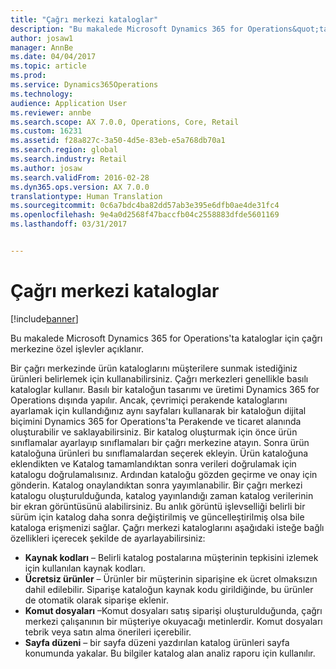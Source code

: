 ```yaml
---
title: "Çağrı merkezi kataloglar"
description: "Bu makalede Microsoft Dynamics 365 for Operations&quot;ta kataloglar için çağrı merkezine özel işlevler açıklanır."
author: josaw1
manager: AnnBe
ms.date: 04/04/2017
ms.topic: article
ms.prod: 
ms.service: Dynamics365Operations
ms.technology: 
audience: Application User
ms.reviewer: annbe
ms.search.scope: AX 7.0.0, Operations, Core, Retail
ms.custom: 16231
ms.assetid: f28a827c-3a50-4d5e-83eb-e5a768db70a1
ms.search.region: global
ms.search.industry: Retail
ms.author: josaw
ms.search.validFrom: 2016-02-28
ms.dyn365.ops.version: AX 7.0.0
translationtype: Human Translation
ms.sourcegitcommit: 0c6a7bdc4ba82dd57ab3e395e6dfb0ae4de31fc4
ms.openlocfilehash: 9e4a0d2568f47baccfb04c2558883dfde5601169
ms.lasthandoff: 03/31/2017


---
```


# <a name="call-center-catalogs"></a>Çağrı merkezi kataloglar

[!include[banner](includes/banner.md)]


Bu makalede Microsoft Dynamics 365 for Operations'ta kataloglar için çağrı merkezine özel işlevler açıklanır.

Bir çağrı merkezinde ürün kataloglarını müşterilere sunmak istediğiniz ürünleri belirlemek için kullanabilirsiniz. Çağrı merkezleri genellikle basılı kataloglar kullanır. Basılı bir kataloğun tasarımı ve üretimi Dynamics 365 for Operations dışında yapılır. Ancak, çevrimiçi perakende kataloglarını ayarlamak için kullandığınız aynı sayfaları kullanarak bir kataloğun dijital biçimini Dynamics 365 for Operations'ta Perakende ve ticaret alanında oluşturabilir ve saklayabilirsiniz. Bir katalog oluşturmak için önce ürün sınıflamalar ayarlayıp sınıflamaları bir çağrı merkezine atayın. Sonra ürün kataloğuna ürünleri bu sınıflamalardan seçerek ekleyin. Ürün kataloğuna eklendikten ve Katalog tamamlandıktan sonra verileri doğrulamak için katalogu doğrulamalısınız. Ardından kataloğu gözden geçirme ve onay için gönderin. Katalog onaylandıktan sonra yayımlanabilir. Bir çağrı merkezi katalogu oluşturulduğunda, katalog yayınlandığı zaman katalog verilerinin bir ekran görüntüsünü alabilirsiniz. Bu anlık görüntü işlevselliği belirli bir sürüm için katalog daha sonra değiştirilmiş ve güncelleştirilmiş olsa bile kataloga erişmenizi sağlar. Çağrı merkezi kataloglarını aşağıdaki isteğe bağlı özellikleri içerecek şekilde de ayarlayabilirsiniz:

-   **Kaynak kodları** – Belirli katalog postalarına müşterinin tepkisini izlemek için kullanılan kaynak kodları.
-   **Ücretsiz ürünler** – Ürünler bir müşterinin siparişine ek ücret olmaksızın dahil edilebilir. Siparişe kataloğun kaynak kodu girildiğinde, bu ürünler de otomatik olarak siparişe eklenir.
-   **Komut dosyaları** –Komut dosyaları satış siparişi oluşturulduğunda, çağrı merkezi çalışanının bir müşteriye okuyacağı metinlerdir. Komut dosyaları tebrik veya satın alma önerileri içerebilir.
-   **Sayfa düzeni** – bir sayfa düzeni yazdırılan katalog ürünleri sayfa konumunda yakalar. Bu bilgiler katalog alan analiz raporu için kullanılır.





